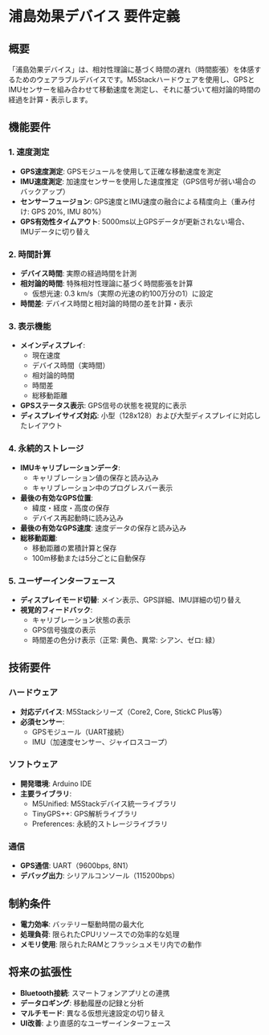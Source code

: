 # 浦島効果デバイス 要件定義

## 概要
「浦島効果デバイス」は、相対性理論に基づく時間の遅れ（時間膨張）を体感するためのウェアラブルデバイスです。M5Stackハードウェアを使用し、GPSとIMUセンサーを組み合わせて移動速度を測定し、それに基づいて相対論的時間の経過を計算・表示します。

## 機能要件

### 1. 速度測定
- **GPS速度測定**: GPSモジュールを使用して正確な移動速度を測定
- **IMU速度測定**: 加速度センサーを使用した速度推定（GPS信号が弱い場合のバックアップ）
- **センサーフュージョン**: GPS速度とIMU速度の融合による精度向上（重み付け: GPS 20%, IMU 80%）
- **GPS有効性タイムアウト**: 5000ms以上GPSデータが更新されない場合、IMUデータに切り替え

### 2. 時間計算
- **デバイス時間**: 実際の経過時間を計測
- **相対論的時間**: 特殊相対性理論に基づく時間膨張を計算
  - 仮想光速: 0.3 km/s（実際の光速の約100万分の1）に設定
- **時間差**: デバイス時間と相対論的時間の差を計算・表示

### 3. 表示機能
- **メインディスプレイ**: 
  - 現在速度
  - デバイス時間（実時間）
  - 相対論的時間
  - 時間差
  - 総移動距離
- **GPSステータス表示**: GPS信号の状態を視覚的に表示
- **ディスプレイサイズ対応**: 小型（128x128）および大型ディスプレイに対応したレイアウト

### 4. 永続的ストレージ
- **IMUキャリブレーションデータ**: 
  - キャリブレーション値の保存と読み込み
  - キャリブレーション中のプログレスバー表示
- **最後の有効なGPS位置**: 
  - 緯度・経度・高度の保存
  - デバイス再起動時に読み込み
- **最後の有効なGPS速度**: 速度データの保存と読み込み
- **総移動距離**: 
  - 移動距離の累積計算と保存
  - 100m移動または5分ごとに自動保存

### 5. ユーザーインターフェース
- **ディスプレイモード切替**: メイン表示、GPS詳細、IMU詳細の切り替え
- **視覚的フィードバック**: 
  - キャリブレーション状態の表示
  - GPS信号強度の表示
  - 時間差の色分け表示（正常: 黄色、異常: シアン、ゼロ: 緑）

## 技術要件

### ハードウェア
- **対応デバイス**: M5Stackシリーズ（Core2, Core, StickC Plus等）
- **必須センサー**: 
  - GPSモジュール（UART接続）
  - IMU（加速度センサー、ジャイロスコープ）

### ソフトウェア
- **開発環境**: Arduino IDE
- **主要ライブラリ**: 
  - M5Unified: M5Stackデバイス統一ライブラリ
  - TinyGPS++: GPS解析ライブラリ
  - Preferences: 永続的ストレージライブラリ

### 通信
- **GPS通信**: UART（9600bps, 8N1）
- **デバッグ出力**: シリアルコンソール（115200bps）

## 制約条件
- **電力効率**: バッテリー駆動時間の最大化
- **処理負荷**: 限られたCPUリソースでの効率的な処理
- **メモリ使用**: 限られたRAMとフラッシュメモリ内での動作

## 将来の拡張性
- **Bluetooth接続**: スマートフォンアプリとの連携
- **データロギング**: 移動履歴の記録と分析
- **マルチモード**: 異なる仮想光速設定の切り替え
- **UI改善**: より直感的なユーザーインターフェース
